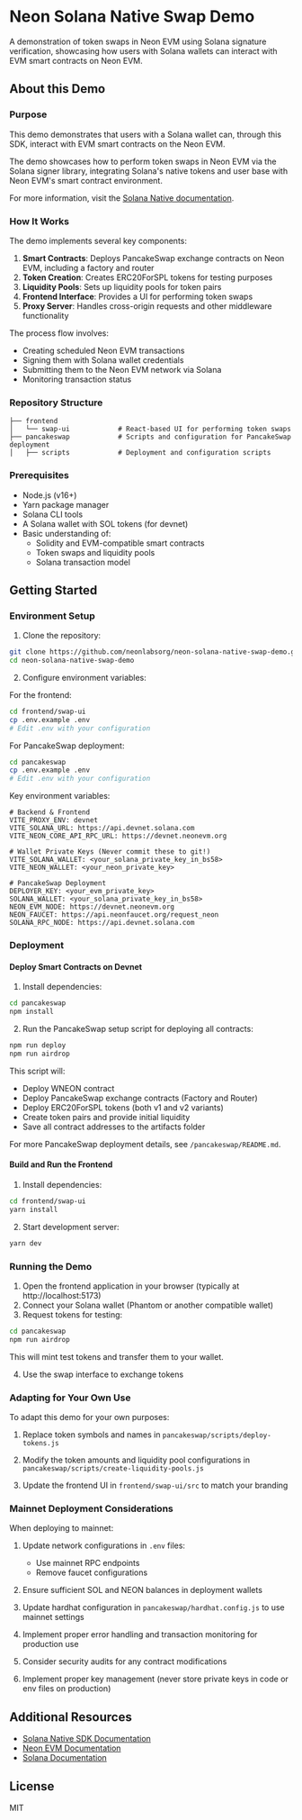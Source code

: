# Neon Solana Native Swap Demo

A demonstration of token swaps in Neon EVM using Solana signature verification, showcasing how users with Solana wallets can interact with EVM smart contracts on Neon EVM.

## About this Demo

### Purpose

This demo demonstrates that users with a Solana wallet can, through this SDK, interact with EVM smart contracts on the Neon EVM.

The demo showcases how to perform token swaps in Neon EVM via the Solana signer library, integrating Solana's native tokens and user base with Neon EVM's smart contract environment.

For more information, visit the [Solana Native documentation](https://neonevm.org/docs/composability/sdk_solana_native).

### How It Works

The demo implements several key components:

1. **Smart Contracts**: Deploys PancakeSwap exchange contracts on Neon EVM, including a factory and router
2. **Token Creation**: Creates ERC20ForSPL tokens for testing purposes
3. **Liquidity Pools**: Sets up liquidity pools for token pairs
4. **Frontend Interface**: Provides a UI for performing token swaps
5. **Proxy Server**: Handles cross-origin requests and other middleware functionality

The process flow involves:
- Creating scheduled Neon EVM transactions
- Signing them with Solana wallet credentials
- Submitting them to the Neon EVM network via Solana
- Monitoring transaction status

### Repository Structure

```
├── frontend
│   └── swap-ui            # React-based UI for performing token swaps
├── pancakeswap            # Scripts and configuration for PancakeSwap deployment
│   ├── scripts            # Deployment and configuration scripts
```

### Prerequisites

- Node.js (v16+)
- Yarn package manager
- Solana CLI tools
- A Solana wallet with SOL tokens (for devnet)
- Basic understanding of:
  - Solidity and EVM-compatible smart contracts
  - Token swaps and liquidity pools
  - Solana transaction model

## Getting Started

### Environment Setup

1. Clone the repository:
```bash
git clone https://github.com/neonlabsorg/neon-solana-native-swap-demo.git
cd neon-solana-native-swap-demo
```

2. Configure environment variables:

For the frontend:
```bash
cd frontend/swap-ui
cp .env.example .env
# Edit .env with your configuration
```

For PancakeSwap deployment:
```bash
cd pancakeswap
cp .env.example .env
# Edit .env with your configuration
```

Key environment variables:

```
# Backend & Frontend
VITE_PROXY_ENV: devnet
VITE_SOLANA_URL: https://api.devnet.solana.com
VITE_NEON_CORE_API_RPC_URL: https://devnet.neonevm.org

# Wallet Private Keys (Never commit these to git!)
VITE_SOLANA_WALLET: <your_solana_private_key_in_bs58>
VITE_NEON_WALLET: <your_neon_private_key>

# PancakeSwap Deployment
DEPLOYER_KEY: <your_evm_private_key>
SOLANA_WALLET: <your_solana_private_key_in_bs58>
NEON_EVM_NODE: https://devnet.neonevm.org
NEON_FAUCET: https://api.neonfaucet.org/request_neon
SOLANA_RPC_NODE: https://api.devnet.solana.com
```

### Deployment

#### Deploy Smart Contracts on Devnet

1. Install dependencies:
```bash
cd pancakeswap
npm install
```

2. Run the PancakeSwap setup script for deploying all contracts:
```bash
npm run deploy
npm run airdrop
```

This script will:
- Deploy WNEON contract
- Deploy PancakeSwap exchange contracts (Factory and Router)
- Deploy ERC20ForSPL tokens (both v1 and v2 variants)
- Create token pairs and provide initial liquidity
- Save all contract addresses to the artifacts folder

For more PancakeSwap deployment details, see `/pancakeswap/README.md`.

#### Build and Run the Frontend

1. Install dependencies:
```bash
cd frontend/swap-ui
yarn install
```

2. Start development server:
```bash
yarn dev
```

### Running the Demo

1. Open the frontend application in your browser (typically at http://localhost:5173)
2. Connect your Solana wallet (Phantom or another compatible wallet)
3. Request tokens for testing:
```bash
cd pancakeswap
npm run airdrop
```

This will mint test tokens and transfer them to your wallet.

4. Use the swap interface to exchange tokens

### Adapting for Your Own Use

To adapt this demo for your own purposes:

1. Replace token symbols and names in `pancakeswap/scripts/deploy-tokens.js`

2. Modify the token amounts and liquidity pool configurations in `pancakeswap/scripts/create-liquidity-pools.js`

3. Update the frontend UI in `frontend/swap-ui/src` to match your branding

### Mainnet Deployment Considerations

When deploying to mainnet:

1. Update network configurations in `.env` files:
   - Use mainnet RPC endpoints
   - Remove faucet configurations

2. Ensure sufficient SOL and NEON balances in deployment wallets

3. Update hardhat configuration in `pancakeswap/hardhat.config.js` to use mainnet settings

4. Implement proper error handling and transaction monitoring for production use

5. Consider security audits for any contract modifications

6. Implement proper key management (never store private keys in code or env files on production)

## Additional Resources

- [Solana Native SDK Documentation](https://neonevm.org/docs/composability/sdk_solana_native)
- [Neon EVM Documentation](https://neonevm.org/docs/quick_start)
- [Solana Documentation](https://solana.com/docs)

## License

MIT
